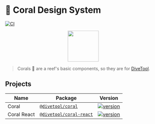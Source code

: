 # 🪸 Coral Design System

[![CI](https://github.com/divetool/coral/actions/workflows/ci.yml/badge.svg)](https://github.com/divetool/coral/actions/workflows/ci.yml)

<p style="text-align: center;"><img src="https://raw.githubusercontent.com/nrwl/nx/master/images/nx-logo.png" width="100"></p>

> Corals 🪸 are a reef's basic components, so they are for [DiveTool](https://github.com/divetool/divetool).

## Projects

| Name        | Package                                                                        | Version                                                                                                                          |
| ----------- | ------------------------------------------------------------------------------ | -------------------------------------------------------------------------------------------------------------------------------- |
| Coral       | [`@divetool/coral`](https://www.npmjs.com/package/@divetool/coral)             | [![version](https://img.shields.io/npm/v/@divetool/coral/latest.svg)](https://www.npmjs.com/package/@divetool/coral)             |
| Coral React | [`@divetool/coral-react`](https://www.npmjs.com/package/@divetool/coral-react) | [![version](https://img.shields.io/npm/v/@divetool/coral-react/latest.svg)](https://www.npmjs.com/package/@divetool/coral-react) |
